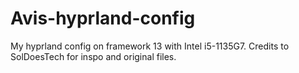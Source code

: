 # Avis-hyprland-config
My hyprland config on framework 13 with Intel i5-1135G7. Credits to SolDoesTech for inspo and original files.
